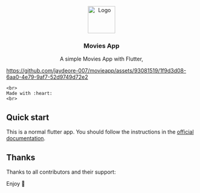 <p align="center">
  <a href="https://flutter.io/">
    <img src="https://diegolaballos.com/files/images/flutter-icon.jpg" alt="Logo" width=72 height=72>
  </a>

  <h3 align="center">Movies App</h3>

  <p align="center">
    A simple Movies App with Flutter,
    
https://github.com/jaydeore-007/movieapp/assets/93081519/1f9d3d08-6aa0-4e79-9af7-52d9749d72e2


    <br>
    Made with :heart: 
    <br>
  </p>
</p>

## Quick start

This is a normal flutter app. You should follow the instructions in the [official documentation](https://flutter.io/docs/get-started/install).

## Thanks

Thanks to all contributors and their support:

Enjoy :metal:
